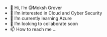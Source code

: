 - 👋 Hi, I’m @Moksh Grover
- 👀 I’m interested in Cloud and Cyber Security
- 🌱 I’m currently learning Azure
- 💞️ I’m looking to collaborate soon
- 📫 How to reach me ...

<!---
Mokshgrover22/Mokshgrover22 is a ✨ special ✨ repository because its `README.md` (this file) appears on your GitHub profile.
You can click the Preview link to take a look at your changes.
--->
